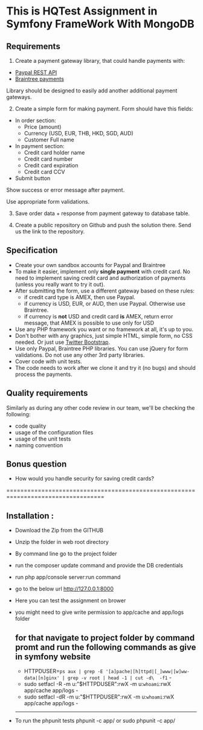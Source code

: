 This is HQTest Assignment in Symfony FrameWork With MongoDB
===========================================================

## Requirements

1) Create a payment gateway library, that could handle payments with:

* [Paypal REST API](https://developer.paypal.com/docs/api/)
* [Braintree payments](https://www.braintreepayments.com/docs/php/guide/overview)

Library should be designed to easily add another additional payment gateways.

2) Create a simple form for making payment. Form should have this fields:

* In order section:
  * Price (amount)
  * Currency (USD, EUR, THB, HKD, SGD, AUD)
  * Customer Full name
* In payment section:
  * Credit card holder name
  * Credit card number
  * Credit card expiration
  * Credit card CCV
* Submit button

Show success or error message after payment. 

Use appropriate form validations.

3) Save order data + response from payment gateway to database table.

4) Create a public repository on Github and push the solution there. Send us the link to the repository.

## Specification

* Create your own sandbox accounts for Paypal and Braintree
* To make it easier, implement only **single payment** with credit card. No need to implement saving credit card and authorization of payments (unless you really want to try it out).
* After submitting the form, use a different gateway based on these rules:
  * if credit card type is AMEX, then use Paypal.
  * if currency is USD, EUR, or AUD, then use Paypal. Otherwise use Braintree.
  * if currency is **not** USD and credit card **is** AMEX, return error message, that AMEX is possible to use only for USD
* Use any PHP framework you want or no framework at all, it's up to you.
* Don't bother with any graphics, just simple HTML, simple form, no CSS needed. Or just use [Twitter Bootstrap](http://getbootstrap.com).
* Use only Paypal, Braintree PHP libraries. You can use jQuery for form validations. Do not use any other 3rd party libraries.
* Cover code with unit tests.
* The code needs to work after we clone it and try it (no bugs) and should process the payments.

## Quality requirements

Similarly as during any other code review in our team, we'll be checking the following:

* code quality
* usage of the configuration files
* usage of the unit tests
* naming convention

## Bonus question

* How would you handle security for saving credit cards?

==================================================================================

## Installation :

  + Download the Zip from the GITHUB
  + Unzip the folder in web root directory 
  + By command line go to the project folder
  + run the composer update command and provide the DB credentials
  + run php app/console server:run command
  + go to the below url http://127.0.0.1:8000     
  + Here you can test the assignment on brower
  + you might need to give write permission to app/cache and app/logs folder

      for that navigate to project folder by command promt and run the following commands as give in symfony website
      ---------------------------------------------------------------------------------------------------------------------
      - HTTPDUSER=`ps aux | grep -E '[a]pache|[h]ttpd|[_]www|[w]ww-data|[n]ginx' | grep -v root | head -1 | cut -d\  -f1` -
      - sudo setfacl -R -m u:"$HTTPDUSER":rwX -m u:`whoami`:rwX app/cache app/logs                                        -
      - sudo setfacl -dR -m u:"$HTTPDUSER":rwX -m u:`whoami`:rwX app/cache app/logs                                       -
      ---------------------------------------------------------------------------------------------------------------------


  + To run the phpunit tests
    phpunit -c app/ or sudo phpunit -c app/
